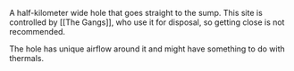 A half-kilometer wide hole that goes straight to the sump. This site is controlled by [[The Gangs]], who use it for disposal, so getting close is not recommended.

The hole has unique airflow around it and might have something to do with thermals.